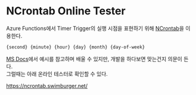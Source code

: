 # NCrontab Online Tester

Azure Functions에서 Timer Trigger의 실행 시점을 표현하기 위해 
[NCrontab](https://github.com/atifaziz/NCrontab)을 이용한다.

```
{second} {minute} {hour} {day} {month} {day-of-week}
```

[MS Docs](https://docs.microsoft.com/en-us/azure/azure-functions/functions-bindings-timer?tabs=csharp#ncrontab-expressions)에서 예시를 참고하며 배울 수 있지만, 개발을 하다보면 맞는건지 의문이 든다.  
그럴때는 아래 온라인 테스터로 확인할 수 있다.  

https://ncrontab.swimburger.net/